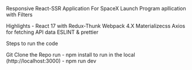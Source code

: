 Responsive React-SSR Application For SpaceX Launch Program apllication with Filters

Highlights - 
React 17 with Redux-Thunk
Webpack 4.X
Materializecss
Axios for fetching API data
ESLINT & prettier

Steps to run the code

Git Clone the Repo
run - npm install
to run in the local (http://localhost:3000) - npm run dev



